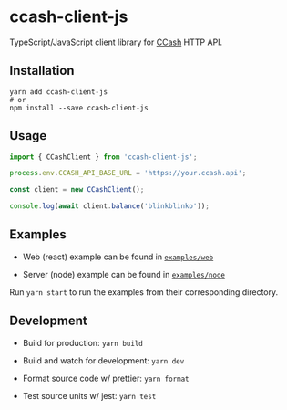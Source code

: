 # ccash-client-js

TypeScript/JavaScript client library for [CCash](https://github.com/EntireTwix/CCash) HTTP API.

## Installation

```
yarn add ccash-client-js
# or
npm install --save ccash-client-js
```

## Usage

```js
import { CCashClient } from 'ccash-client-js';

process.env.CCASH_API_BASE_URL = 'https://your.ccash.api';

const client = new CCashClient();

console.log(await client.balance('blinkblinko'));
```

## Examples

- Web (react) example can be found in [`examples/web`](./examples/web)

- Server (node) example can be found in [`examples/node`](./examples/node)

Run `yarn start` to run the examples from their corresponding directory.

## Development

- Build for production: `yarn build`

- Build and watch for development: `yarn dev`

- Format source code w/ prettier: `yarn format`

- Test source units w/ jest: `yarn test`
